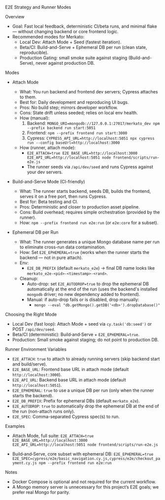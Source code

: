 E2E Strategy and Runner Modes

Overview
- Goal: Fast local feedback, deterministic CI/beta runs, and minimal flake — without changing backend or core frontend logic.
- Recommended modes for Merkato:
  - Local Dev: Attach Mode + Seed (fastest iteration).
  - Beta/CI: Build-and-Serve + Ephemeral DB per run (clean state, reproducible).
  - Production Gating: small smoke suite against staging (Build-and-Serve), never against production DB.

Modes
- Attach Mode
  - What: You run backend and frontend dev servers; Cypress attaches to them.
  - Best for: Daily development and reproducing UI bugs.
  - Pros: No build step; mirrors developer workflow.
  - Cons: State drift unless seeded; relies on local env health.
  - How (manual):
    1) Backend: `MONGO_URI=mongodb://127.0.0.1:27017/merkato_dev npm --prefix backend run start:5051`
    2) Frontend: `npm --prefix frontend run start:3000`
    3) Cypress: `CYPRESS_API_URL=http://localhost:5051 npx cypress run --config baseUrl=http://localhost:3000`
  - How (runner, attach mode):
    - `E2E_ATTACH=true E2E_BASE_URL=http://localhost:3000 E2E_API_URL=http://localhost:5051 node frontend/scripts/run-e2e.js`
    - The runner seeds via `/api/dev/seed` and runs Cypress against your dev servers.

- Build-and-Serve Mode (CI-friendly)
  - What: The runner starts backend, seeds DB, builds the frontend, serves it on a free port, then runs Cypress.
  - Best for: Beta testing and CI.
  - Pros: Deterministic and closer to production asset pipeline.
  - Cons: Build overhead; requires simple orchestration (provided by the runner).
  - How: `npm --prefix frontend run e2e:run` (or `e2e:core` for a subset).

- Ephemeral DB per Run
  - What: The runner generates a unique Mongo database name per run to eliminate cross-run data contamination.
  - How: Set `E2E_EPHEMERAL=true` (works when the runner starts the backend — not in pure attach).
  - Env:
    - `E2E_DB_PREFIX` (default `merkato_e2e`) → final DB name looks like `merkato_e2e-<pid>-<timestamp>-<rand>`.
  - Cleanup:
    - Auto-drop: set `E2E_AUTODROP=true` to drop the ephemeral DB automatically at the end of the run (uses the backend's installed `mongodb` driver; no new dependency added to frontend).
    - Manual: if auto-drop fails or is disabled, drop manually:
      - `mongo --eval "db.getMongo().getDB('<db>').dropDatabase()"`

Choosing the Right Mode
- Local Dev (fast loop): Attach Mode + seed via `cy.task('db:seed')` or POST `/api/dev/seed`.
- Beta/CI (deterministic): Build‑and‑Serve + `E2E_EPHEMERAL=true`.
- Production: Small smoke against staging; do not point to production DB.

Runner Environment Variables
- `E2E_ATTACH`: `true` to attach to already running servers (skip backend start and build/serve).
- `E2E_BASE_URL`: Frontend base URL in attach mode (default `http://localhost:3000`).
- `E2E_API_URL`: Backend base URL in attach mode (default `http://localhost:5051`).
- `E2E_EPHEMERAL`: `true` to use a unique DB per run (only when the runner starts the backend).
- `E2E_DB_PREFIX`: Prefix for ephemeral DBs (default `merkato_e2e`).
- `E2E_AUTODROP`: `true` to automatically drop the ephemeral DB at the end of the run (non-attach runs only).
- `E2E_SPEC`: Comma-separated Cypress spec(s) to run.

Examples
- Attach Mode, full suite:
  `E2E_ATTACH=true E2E_BASE_URL=http://localhost:3000 E2E_API_URL=http://localhost:5051 node frontend/scripts/run-e2e.js`

- Build‑and‑Serve, core subset with ephemeral DB:
  `E2E_EPHEMERAL=true E2E_SPEC=cypress/e2e/basic_navigation.cy.js,cypress/e2e/checkout_payment.cy.js npm --prefix frontend run e2e:run`

Notes
- Docker Compose is optional and not required for the current workflow.
- A Mongo memory server is unnecessary for this project’s E2E goals; we prefer real Mongo for parity.
